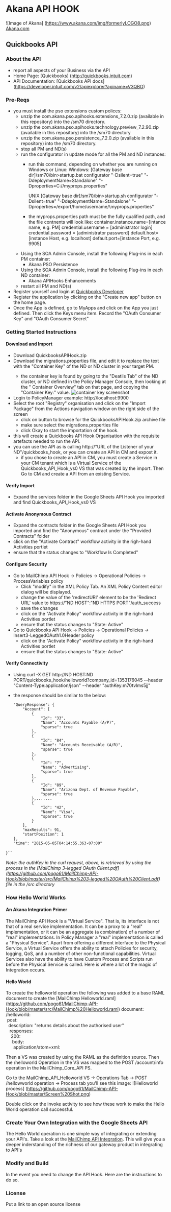 # Akana API HOOK
![Image of Akana] 
(https://www.akana.com/img/formerlyLOGO8.png) 
[Akana.com](http://akana.com)

## Quickbooks API 
### About the API
- report all aspects of your Business via the API
- Home Page: [Quickbooks] (http://quickbooks.intuit.com)
- API Documentation: [Quickbooks API docs] (https://developer.intuit.com/v2/apiexplorer?apiname=V3QBO)

### Pre-Reqs
- you must install the pso extensions custom polices:
    + unzip the com.akana.pso.apihooks.extensions_7.2.0.zip (available in this repository) into the <Policy Manager Home>/sm70 directory. 
    + unzip the com.akana.pso.apihooks.technology.preview_7.2.90.zip (available in this repository) into the <Policy Manager Home>/sm70 directory
    + unzip the com.akana.pso.persistence_7.2.0.zip (available in this repository) into the <Policy Manager Home>/sm70 directory.
    + stop all PM and ND(s)
    + run the configurator in update mode for all the PM and ND instances:
        + run this command, depending on whether you are running on Windows or Linux:
            Windows: 
            [Gateway base dir]\sm70\bin>startup.bat configurator "-Dsilent=true" "-DdeploymentName=Standalone" "-Dproperties=C:/<property file directory location>/myprops.properties" 
     
            UNIX 
            [Gateway base dir]/sm70/bin>startup.sh configurator "-Dsilent=true" "-DdeploymentName=Standalone" "-Dproperties=/export/home/username/<property file directory location>\myprops.properties"
        + the myprops.properties path must be the fully qualified path, and the file contnents will look like:
            container.instance.name=[intance name, e.g. PM]
            credential.username = [administrator login] 
            credential.password = [administrator password] 
            default.host=[instance Host, e.g. localhost] 
            default.port=[instance Port, e.g. 9905]
    + Using the SOA Admin Console, install the following Plug-ins in each PM container:
        * Akana PSO Persistence
    + Using the SOA Admin Console, install the following Plug-ins in each ND container:
        * Akana APIHooks Enhancements
    + restart all PM and ND(s)
- Register yourself and login at [Quickbooks Developer](https://developer.intuit.com)
- Register the application by clicking on the "Create new app" button on the home page.
- Once the App is defined, go to MyApps and click on the App you just defined. Then click the Keys menu item. Record the "OAuth Consumer Key" and "OAuth Consumer Secret"


### Getting Started Instructions
#### Download and Import
- Download QuickbooksAPIHook.zip
- Download the migrations.properties file, and edit it to replace the <replace this with your key> text with the "Container Key" of the ND or ND cluster in your target PM.
    - the container key is found by going to the "Deatils Tab" of the ND cluster, or ND defined in the Policy Manager Console, then looking at the " Container Overview" tab on that page, and copying the "Container Key:" value. ![container key screenshot](https://github.com/pogo61/Google-Sheets-API-Integration/blob/master/Screen%20Shot%202015-03-18%20at%2011.24.45%20am.png "ND Container Key")
- Login to PolicyManager  example: http://localhost:9900
- Select the root "Registry" organisation and click on the "Import Package" from the Actions navigation window on the right side of the screen
  - click on button to browse for the QuickbooksAPIHook.zip archive file 
  - make sure select the migrations.properties file 
  - click Okay to start the importation of the hook.
- this will create a Quickbooks API Hook Organisation with the requisite artefacts needed to run the API.
- you can use the API as is calling http://"URL of the Listener of your ND"/quickbooks_hook, or you can create an API in CM and expost it.
    - if you chose to create an API in CM, you must create a Service in your CM tenant which is a Virtual Service of the Quickbooks_API_Hook_vs0 VS that was created by the import. Then Go to CM and create a API from an existing Service.

#### Verify Import
- Expand the services folder in the Google Sheets API Hook you imported and find Quickbooks_API_Hook_vs0 VS

#### Activate Anonymous Contract
- Expand the contracts folder in the Google Sheets API Hook you imported and find the "Anonymous" contract under the "Provided Contracts" folder
- click on the "Activate Contract" workflow activity in the righ-hand Activities portlet
- ensure that the status changes to "Workflow Is Completed"

#### Configure Security
- Go to MailChimp API Hook -> Policies -> Operational Policies ->    ProcessVariables policy
    - Click "modify" in the XML Policy Tab. An XML Policy Content editor dialog will be displayed.
    - change the value of the 'redirectURI' element to be the 'Redirect URL' value to https://"ND HOST":"ND HTTPS PORT"/auth_success
    - save the changes
    - click on the "Activate Policy" workflow activity in the righ-hand Activities portlet
    - ensure that the status changes to "State: Active"
- Go to Quickbooks API Hook -> Policies -> Operational Policies -> Insert3-LeggedOAuth1.0Header policy
    - click on the "Activate Policy" workflow activity in the righ-hand Activities portlet
    - ensure that the status changes to "State: Active"

#### Verify Connectivity
- Using curl -X GET  http://ND HOST:ND PORT/quickbooks_hook/helloworld?company_id=1353176045 --header "Content-Type:application/json" --header "authKey:m70tvlms5jj"

-  the response should be similar to the below:  
    ```{
    "QueryResponse": {
        "Account": [
            {
                "Id": "33",
                "Name": "Accounts Payable (A/P)",
                "sparse": true
            },
            {
                "Id": "84",
                "Name": "Accounts Receivable (A/R)",
                "sparse": true
            },
            {
                "Id": "7",
                "Name": "Advertising",
                "sparse": true
            },
            {
                "Id": "89",
                "Name": "Arizona Dept. of Revenue Payable",
                "sparse": true
            },.......
            {
                "Id": "42",
                "Name": "Visa",
                "sparse": true
            }
        ],
        "maxResults": 91,
        "startPosition": 1
    },
    "time": "2015-05-05T04:14:55.363-07:00"
}```

*Note: the authKey in the curl request, above, is retrieved by using the process in the [MailChimp 3-legged OAuth Client.pdf] (https://github.com/pogo61/MailChimp-API-Hook/blob/master/src/MailChimp%203-legged%20OAuth%20Client.pdf) file in the /src directory*


### How Hello World Works
#### An Akana Integration Primer
The MailChimp API Hook is a "Virtual Service". That is, its interface is not that of a real service implementation. It can be a proxy to a "real" implementation, or it can be an aggregate (a combination) of a number of "real" implementations. In Policy Manager a "real" implementation is called a "Physical Service".
Apart from offering a different interface to the Physical Service, a Virtual Service offers the ability to attach Policies for security, logging, QoS, and a number of other non-functional capabilities.
Virtual Services also have the ability to have Custom Process and Scripts run before the Physical Service is called. Here is where a lot of the magic of Integration occurs.

#### Hello World
To create the helloworld operation the following was added to a base RAML document to create the [MailChimp Helloworld.raml] (https://github.com/pogo61/MailChimp-API-Hook/blob/master/src/MailChimp%20Helloworld.raml)  document:  
    /helloworld:  
      &nbsp;post:  
        &nbsp;&nbsp;description: "returns details about the authorised user"  
        &nbsp;&nbsp;&nbsp;responses:  
          &nbsp;&nbsp;&nbsp;&nbsp;200:  
            &nbsp;&nbsp;&nbsp;&nbsp;&nbsp;body:  
              &nbsp;&nbsp;&nbsp;&nbsp;&nbsp;&nbsp;application/atom+xml:  

Then a VS was created by using the RAML as the definition source.
Then the /helloworld Operation in the VS was mapped to the POST /account/info operation in the MailChimp_Core_API PS.

Go to the MailChimp_API_Helloworld VS -> Operations Tab -> POST /hellowworld operation -> Process tab you'll see this image:
![Helloworld process] 
(https://github.com/pogo61/MailChimp-API-Hook/blob/master/Screen%20Shot.png)

Double click on the invoke activity to see how these work to make the Hello World operation call successful.


### Create Your Own Integration with the Google Sheets API
The Hello World operation is one simple way of integrating or extending your API's.
Take a look at the [MailChimp API Integration](https://github.com/pogo61/MailChimp-API-Integration). This will give you a deeper inderstanding of the richness of our gateway product in integrating to API's    

### Modify and Build
In the event you need to change the API Hook.   Here are the instructions to do so. 

### License
Put a link to an open source license

